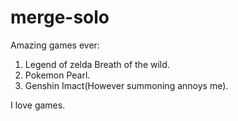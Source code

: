 # merge-solo
Amazing games ever:
1. Legend of zelda Breath of the wild.      
2. Pokemon Pearl.    
3. Genshin Imact(However summoning annoys me).    

I love games.

